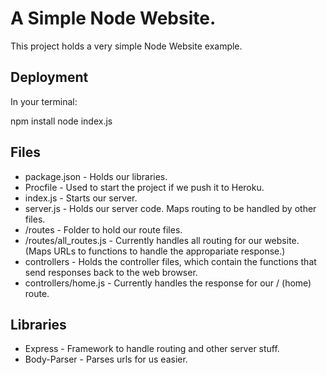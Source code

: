 # A Simple Node Website. 

This project holds a very simple Node Website example.

## Deployment

In your terminal:

npm install
node index.js

## Files

* package.json - Holds our libraries.
* Procfile - Used to start the project if we push it to Heroku.
* index.js - Starts our server.
* server.js - Holds our server code. Maps routing to be handled by other files.
* /routes - Folder to hold our route files.
* /routes/all_routes.js - Currently handles all routing for our website. (Maps URLs to functions to handle the appropariate response.)
* controllers - Holds the controller files, which contain the functions that send responses back to the web browser.
* controllers/home.js - Currently handles the response for our / (home) route.

## Libraries

* Express - Framework to handle routing and other server stuff.
* Body-Parser - Parses urls for us easier. 